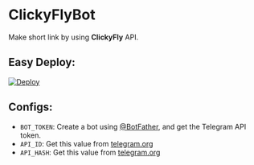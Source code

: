 # ClickyFlyBot
Make short link by using **ClickyFly** API.

## Easy Deploy:
[![Deploy](https://www.herokucdn.com/deploy/button.svg)](https://heroku.com/deploy)


## Configs:

* `BOT_TOKEN`: Create a bot using [@BotFather](https://telegram.dog/BotFather), and get the Telegram API token.
* `API_ID`: Get this value from [telegram.org](https://my.telegram.org/apps)
* `API_HASH`: Get this value from [telegram.org](https://my.telegram.org/apps)
